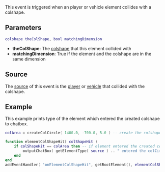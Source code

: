 This event is triggered when an player or vehicle element collides with a colshape.

Parameters
----------

``` lua
colshape theColShape, bool matchingDimension
```

-   **theColShape**: The [colshape](/docs/colshape.md "wikilink") that this element collided with
-   **matchingDimension**: True if the element and the colshape are in the same dimension

Source
------

The [source](/docs/event_system#event_source.md "wikilink") of this event is the [player](/docs/player.md "wikilink") or [vehicle](/docs/vehicle.md "wikilink") that collided with the colshape.

Example
-------

This example prints type of the element which entered the created colshape to chatbox.

``` lua
colArea = createColCircle( 1400.0, -700.0, 5.0 ) -- create the colshape

function elementColShapeHit( colShapeHit )
    if colShapeHit == colArea then -- if element entered the created colshape
        outputChatBox( getElementType( source ) .. " entered the colCircle!" ) -- print the type of the element to chatbox
    end
end
addEventHandler( "onElementColShapeHit", getRootElement(), elementColShapeHit ) -- add a handler function for the event
```
